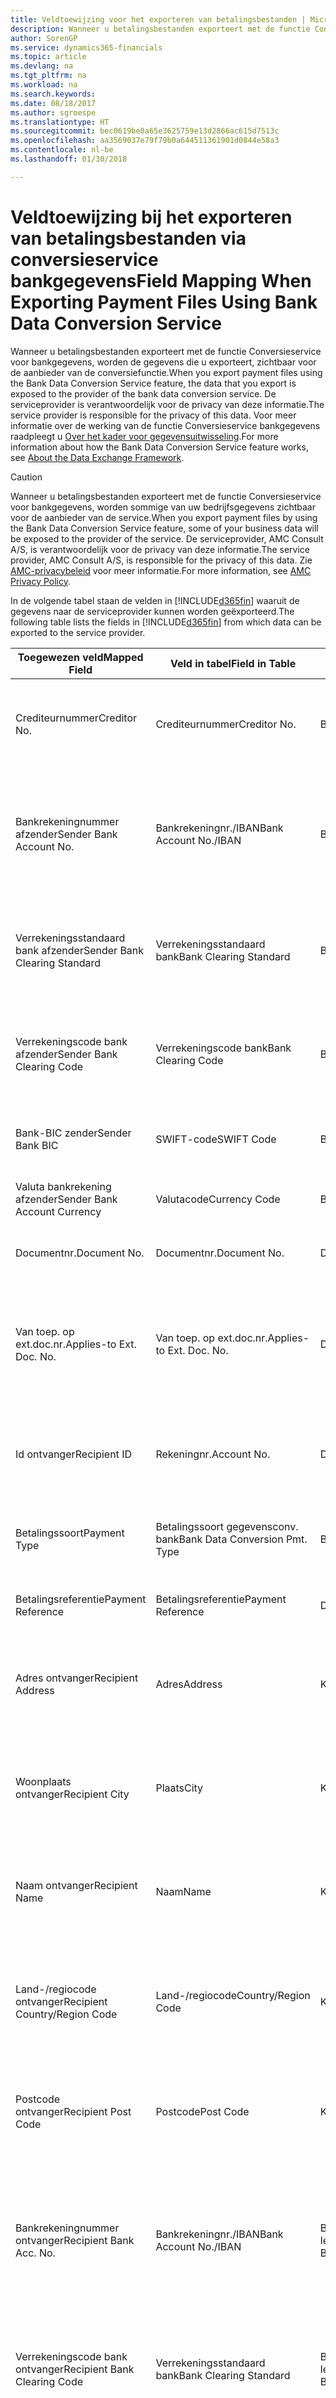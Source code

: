 ```yaml
---
title: Veldtoewijzing voor het exporteren van betalingsbestanden | Microsoft Docs
description: Wanneer u betalingsbestanden exporteert met de functie Conversieservice voor bankgegevens, worden de gegevens die u exporteert, zichtbaar voor de aanbieder van de conversiefunctie.
author: SorenGP
ms.service: dynamics365-financials
ms.topic: article
ms.devlang: na
ms.tgt_pltfrm: na
ms.workload: na
ms.search.keywords: 
ms.date: 08/18/2017
ms.author: sgroespe
ms.translationtype: HT
ms.sourcegitcommit: bec0619be0a65e3625759e13d2866ac615d7513c
ms.openlocfilehash: aa3569037e79f79b0a644511361901d0844e58a3
ms.contentlocale: nl-be
ms.lasthandoff: 01/30/2018

---
```

# <a name="field-mapping-when-exporting-payment-files-using-bank-data-conversion-service"></a><span data-ttu-id="8261f-103">Veldtoewijzing bij het exporteren van betalingsbestanden via conversieservice bankgegevens</span><span class="sxs-lookup"><span data-stu-id="8261f-103">Field Mapping When Exporting Payment Files Using Bank Data Conversion Service</span></span>
<span data-ttu-id="8261f-104">Wanneer u betalingsbestanden exporteert met de functie Conversieservice voor bankgegevens, worden de gegevens die u exporteert, zichtbaar voor de aanbieder van de conversiefunctie.</span><span class="sxs-lookup"><span data-stu-id="8261f-104">When you export payment files using the Bank Data Conversion Service feature, the data that you export is exposed to the provider of the bank data conversion service.</span></span> <span data-ttu-id="8261f-105">De serviceprovider is verantwoordelijk voor de privacy van deze informatie.</span><span class="sxs-lookup"><span data-stu-id="8261f-105">The service provider is responsible for the privacy of this data.</span></span> <span data-ttu-id="8261f-106">Voor meer informatie over de werking van de functie Conversieservice bankgegevens raadpleegt u [Over het kader voor gegevensuitwisseling](across-about-the-data-exchange-framework.md).</span><span class="sxs-lookup"><span data-stu-id="8261f-106">For more information about how the Bank Data Conversion Service feature works, see [About the Data Exchange Framework](across-about-the-data-exchange-framework.md).</span></span>  

> [!CAUTION]  
>  <span data-ttu-id="8261f-107">Wanneer u betalingsbestanden exporteert met de functie Conversieservice voor bankgegevens, worden sommige van uw bedrijfsgegevens zichtbaar voor de aanbieder van de service.</span><span class="sxs-lookup"><span data-stu-id="8261f-107">When you export payment files by using the Bank Data Conversion Service feature, some of your business data will be exposed to the provider of the service.</span></span> <span data-ttu-id="8261f-108">De serviceprovider, AMC Consult A/S, is verantwoordelijk voor de privacy van deze informatie.</span><span class="sxs-lookup"><span data-stu-id="8261f-108">The service provider, AMC Consult A/S, is responsible for the privacy of this data.</span></span> <span data-ttu-id="8261f-109">Zie [AMC-privacybeleid](http://go.microsoft.com/fwlink/?LinkId=510158) voor meer informatie.</span><span class="sxs-lookup"><span data-stu-id="8261f-109">For more information, see [AMC Privacy Policy](http://go.microsoft.com/fwlink/?LinkId=510158).</span></span>  

<span data-ttu-id="8261f-110">In de volgende tabel staan de velden in [!INCLUDE[d365fin](includes/d365fin_md.md)] waaruit de gegevens naar de serviceprovider kunnen worden geëxporteerd.</span><span class="sxs-lookup"><span data-stu-id="8261f-110">The following table lists the fields in [!INCLUDE[d365fin](includes/d365fin_md.md)] from which data can be exported to the service provider.</span></span>  

|<span data-ttu-id="8261f-111">Toegewezen veld</span><span class="sxs-lookup"><span data-stu-id="8261f-111">Mapped Field</span></span>|<span data-ttu-id="8261f-112">Veld in tabel</span><span class="sxs-lookup"><span data-stu-id="8261f-112">Field in Table</span></span>|<span data-ttu-id="8261f-113">Tafel</span><span class="sxs-lookup"><span data-stu-id="8261f-113">Table</span></span>|<span data-ttu-id="8261f-114">Omschrijving</span><span class="sxs-lookup"><span data-stu-id="8261f-114">Description</span></span>|  
|------------------|--------------------|-----------|---------------------------------------|  
|<span data-ttu-id="8261f-115">Crediteurnummer</span><span class="sxs-lookup"><span data-stu-id="8261f-115">Creditor No.</span></span>|<span data-ttu-id="8261f-116">Crediteurnummer</span><span class="sxs-lookup"><span data-stu-id="8261f-116">Creditor No.</span></span>|<span data-ttu-id="8261f-117">Bankrekening</span><span class="sxs-lookup"><span data-stu-id="8261f-117">Bank Account</span></span>|<span data-ttu-id="8261f-118">De identificatie die door uw bank aan uw bedrijf is toegewezen om betalingen te innen</span><span class="sxs-lookup"><span data-stu-id="8261f-118">The identifier assigned to your company by your bank to collect payments</span></span>|  
|<span data-ttu-id="8261f-119">Bankrekeningnummer afzender</span><span class="sxs-lookup"><span data-stu-id="8261f-119">Sender Bank Account No.</span></span>|<span data-ttu-id="8261f-120">Bankrekeningnr./IBAN</span><span class="sxs-lookup"><span data-stu-id="8261f-120">Bank Account No./IBAN</span></span>|<span data-ttu-id="8261f-121">Bankrekening</span><span class="sxs-lookup"><span data-stu-id="8261f-121">Bank Account</span></span>|<span data-ttu-id="8261f-122">Het bankrekeningnummer van uw bedrijf (IBAN of ander) dat is opgegeven op de bankrekeningkaart</span><span class="sxs-lookup"><span data-stu-id="8261f-122">Your company's bank account number (IBAN or other) that is specified on the bank account card</span></span>|  
|<span data-ttu-id="8261f-123">Verrekeningsstandaard bank afzender</span><span class="sxs-lookup"><span data-stu-id="8261f-123">Sender Bank Clearing Standard</span></span>|<span data-ttu-id="8261f-124">Verrekeningsstandaard bank</span><span class="sxs-lookup"><span data-stu-id="8261f-124">Bank Clearing Standard</span></span>|<span data-ttu-id="8261f-125">Bankrekening</span><span class="sxs-lookup"><span data-stu-id="8261f-125">Bank Account</span></span>|<span data-ttu-id="8261f-126">Het nationale banknamenregister dat voor de bankrekening van de afzender wordt gebruikt</span><span class="sxs-lookup"><span data-stu-id="8261f-126">The national bank names register used for the sender bank account</span></span>|  
|<span data-ttu-id="8261f-127">Verrekeningscode bank afzender</span><span class="sxs-lookup"><span data-stu-id="8261f-127">Sender Bank Clearing Code</span></span>|<span data-ttu-id="8261f-128">Verrekeningscode bank</span><span class="sxs-lookup"><span data-stu-id="8261f-128">Bank Clearing Code</span></span>|<span data-ttu-id="8261f-129">Bankrekening</span><span class="sxs-lookup"><span data-stu-id="8261f-129">Bank Account</span></span>|<span data-ttu-id="8261f-130">De identificatie van de bankrekening van de afzender met betrekking tot het gebruikte banknamenregister</span><span class="sxs-lookup"><span data-stu-id="8261f-130">The identifier of the sender's bank in relation to the bank names register used</span></span>|  
|<span data-ttu-id="8261f-131">Bank-BIC zender</span><span class="sxs-lookup"><span data-stu-id="8261f-131">Sender Bank BIC</span></span>|<span data-ttu-id="8261f-132">SWIFT-code</span><span class="sxs-lookup"><span data-stu-id="8261f-132">SWIFT Code</span></span>|<span data-ttu-id="8261f-133">Bankrekening</span><span class="sxs-lookup"><span data-stu-id="8261f-133">Bank Account</span></span>|<span data-ttu-id="8261f-134">De SWIFT-identificatie van de bankrekening van de afzender</span><span class="sxs-lookup"><span data-stu-id="8261f-134">The SWIFT identifier of the sender bank account</span></span>|  
|<span data-ttu-id="8261f-135">Valuta bankrekening afzender</span><span class="sxs-lookup"><span data-stu-id="8261f-135">Sender Bank Account Currency</span></span>|<span data-ttu-id="8261f-136">Valutacode</span><span class="sxs-lookup"><span data-stu-id="8261f-136">Currency Code</span></span>|<span data-ttu-id="8261f-137">Bankrekening</span><span class="sxs-lookup"><span data-stu-id="8261f-137">Bank Account</span></span>|<span data-ttu-id="8261f-138">Valutacode van de bankrekening afzender</span><span class="sxs-lookup"><span data-stu-id="8261f-138">The sender bank account Currency Code</span></span>|  
|<span data-ttu-id="8261f-139">Documentnr.</span><span class="sxs-lookup"><span data-stu-id="8261f-139">Document No.</span></span>|<span data-ttu-id="8261f-140">Documentnr.</span><span class="sxs-lookup"><span data-stu-id="8261f-140">Document No.</span></span>|<span data-ttu-id="8261f-141">Dagboekregel</span><span class="sxs-lookup"><span data-stu-id="8261f-141">General Journal Line</span></span>|<span data-ttu-id="8261f-142">Het documentnummer van de betalingsregel</span><span class="sxs-lookup"><span data-stu-id="8261f-142">The document number of the payment line</span></span>|  
|<span data-ttu-id="8261f-143">Van toep. op ext.doc.nr.</span><span class="sxs-lookup"><span data-stu-id="8261f-143">Applies-to Ext. Doc. No.</span></span>|<span data-ttu-id="8261f-144">Van toep. op ext.doc.nr.</span><span class="sxs-lookup"><span data-stu-id="8261f-144">Applies-to Ext. Doc. No.</span></span>|<span data-ttu-id="8261f-145">Dagboekregel</span><span class="sxs-lookup"><span data-stu-id="8261f-145">General Journal Line</span></span>|<span data-ttu-id="8261f-146">Het externe documentnummer van de factuur of creditnota waarmee de betalingsregel wordt vereffend</span><span class="sxs-lookup"><span data-stu-id="8261f-146">The external document number of the invoice or credit memo that the payment line is applied to</span></span>|  
|<span data-ttu-id="8261f-147">Id ontvanger</span><span class="sxs-lookup"><span data-stu-id="8261f-147">Recipient ID</span></span>|<span data-ttu-id="8261f-148">Rekeningnr.</span><span class="sxs-lookup"><span data-stu-id="8261f-148">Account No.</span></span>|<span data-ttu-id="8261f-149">Dagboekregel</span><span class="sxs-lookup"><span data-stu-id="8261f-149">General Journal Line</span></span>|<span data-ttu-id="8261f-150">Het klant- of leveranciersnummer dat wordt opgegeven op de betalingsregel</span><span class="sxs-lookup"><span data-stu-id="8261f-150">The customer or vendor number that is specified on the payment line</span></span>|  
|<span data-ttu-id="8261f-151">Betalingssoort</span><span class="sxs-lookup"><span data-stu-id="8261f-151">Payment Type</span></span>|<span data-ttu-id="8261f-152">Betalingssoort gegevensconv. bank</span><span class="sxs-lookup"><span data-stu-id="8261f-152">Bank Data Conversion Pmt. Type</span></span>|<span data-ttu-id="8261f-153">Betalingswijze</span><span class="sxs-lookup"><span data-stu-id="8261f-153">Payment Method</span></span>|<span data-ttu-id="8261f-154">Het soort bankoverboeking, bijvoorbeeld binnenlands of internationaal</span><span class="sxs-lookup"><span data-stu-id="8261f-154">The type of bank transfer, such as domestic or international</span></span>|  
|<span data-ttu-id="8261f-155">Betalingsreferentie</span><span class="sxs-lookup"><span data-stu-id="8261f-155">Payment Reference</span></span>|<span data-ttu-id="8261f-156">Betalingsreferentie</span><span class="sxs-lookup"><span data-stu-id="8261f-156">Payment Reference</span></span>|<span data-ttu-id="8261f-157">Dagboekregel</span><span class="sxs-lookup"><span data-stu-id="8261f-157">General Journal Line</span></span>|<span data-ttu-id="8261f-158">De betalingsverwijzing van de betalingsregel</span><span class="sxs-lookup"><span data-stu-id="8261f-158">The payment reference of the payment line</span></span>|  
|<span data-ttu-id="8261f-159">Adres ontvanger</span><span class="sxs-lookup"><span data-stu-id="8261f-159">Recipient Address</span></span>|<span data-ttu-id="8261f-160">Adres</span><span class="sxs-lookup"><span data-stu-id="8261f-160">Address</span></span>|<span data-ttu-id="8261f-161">Klant/Leverancier</span><span class="sxs-lookup"><span data-stu-id="8261f-161">Customer/Vendor</span></span>|<span data-ttu-id="8261f-162">Het adres van de ontvanger die wordt opgegeven op de klanten- of leverancierskaart</span><span class="sxs-lookup"><span data-stu-id="8261f-162">The recipient address that is specified on the customer or vendor card</span></span>|  
|<span data-ttu-id="8261f-163">Woonplaats ontvanger</span><span class="sxs-lookup"><span data-stu-id="8261f-163">Recipient City</span></span>|<span data-ttu-id="8261f-164">Plaats</span><span class="sxs-lookup"><span data-stu-id="8261f-164">City</span></span>|<span data-ttu-id="8261f-165">Klant/Leverancier</span><span class="sxs-lookup"><span data-stu-id="8261f-165">Customer/Vendor</span></span>|<span data-ttu-id="8261f-166">De woonplaats van de ontvanger die wordt opgegeven op de klanten- of leverancierskaart</span><span class="sxs-lookup"><span data-stu-id="8261f-166">The recipient city that is specified on the customer or vendor card</span></span>|  
|<span data-ttu-id="8261f-167">Naam ontvanger</span><span class="sxs-lookup"><span data-stu-id="8261f-167">Recipient Name</span></span>|<span data-ttu-id="8261f-168">Naam</span><span class="sxs-lookup"><span data-stu-id="8261f-168">Name</span></span>|<span data-ttu-id="8261f-169">Klant/Leverancier</span><span class="sxs-lookup"><span data-stu-id="8261f-169">Customer/Vendor</span></span>|<span data-ttu-id="8261f-170">De naam van de ontvanger die wordt opgegeven op de klanten- of leverancierskaart</span><span class="sxs-lookup"><span data-stu-id="8261f-170">The recipient name that is specified on the customer or vendor card</span></span>|  
|<span data-ttu-id="8261f-171">Land-/regiocode ontvanger</span><span class="sxs-lookup"><span data-stu-id="8261f-171">Recipient Country/Region Code</span></span>|<span data-ttu-id="8261f-172">Land-/regiocode</span><span class="sxs-lookup"><span data-stu-id="8261f-172">Country/Region Code</span></span>|<span data-ttu-id="8261f-173">Klant/Leverancier</span><span class="sxs-lookup"><span data-stu-id="8261f-173">Customer/Vendor</span></span>|<span data-ttu-id="8261f-174">De land-/regiocode van de ontvanger die wordt opgegeven op de klanten- of leverancierskaart</span><span class="sxs-lookup"><span data-stu-id="8261f-174">The recipient country/region code that is specified on the customer or vendor card</span></span>|  
|<span data-ttu-id="8261f-175">Postcode ontvanger</span><span class="sxs-lookup"><span data-stu-id="8261f-175">Recipient Post Code</span></span>|<span data-ttu-id="8261f-176">Postcode</span><span class="sxs-lookup"><span data-stu-id="8261f-176">Post Code</span></span>|<span data-ttu-id="8261f-177">Klant/Leverancier</span><span class="sxs-lookup"><span data-stu-id="8261f-177">Customer/Vendor</span></span>|<span data-ttu-id="8261f-178">De postcode van de ontvanger die wordt opgegeven op de klanten- of leverancierskaart</span><span class="sxs-lookup"><span data-stu-id="8261f-178">The recipient post code that is specified on the customer or vendor card</span></span>|  
|<span data-ttu-id="8261f-179">Bankrekeningnummer ontvanger</span><span class="sxs-lookup"><span data-stu-id="8261f-179">Recipient Bank Acc. No.</span></span>|<span data-ttu-id="8261f-180">Bankrekeningnr./IBAN</span><span class="sxs-lookup"><span data-stu-id="8261f-180">Bank Account No./IBAN</span></span>|<span data-ttu-id="8261f-181">Bankrekening klant/Bankrekening leverancier</span><span class="sxs-lookup"><span data-stu-id="8261f-181">Customer Bank Account/Vendor Bank Account</span></span>|<span data-ttu-id="8261f-182">Het nummer van de bankrekening (IBAN of ander) van de ontvanger dat is opgegeven op de bankrekeningkaart van de klant of leverancier</span><span class="sxs-lookup"><span data-stu-id="8261f-182">The recipient bank account number (IBAN or other) that is specified on the customer or vendor bank account card</span></span>|  
|<span data-ttu-id="8261f-183">Verrekeningscode bank ontvanger</span><span class="sxs-lookup"><span data-stu-id="8261f-183">Recipient Bank Clearing Code</span></span>|<span data-ttu-id="8261f-184">Verrekeningsstandaard bank</span><span class="sxs-lookup"><span data-stu-id="8261f-184">Bank Clearing Standard</span></span>|<span data-ttu-id="8261f-185">Bankrekening klant/Bankrekening leverancier</span><span class="sxs-lookup"><span data-stu-id="8261f-185">Customer Bank Account/Vendor Bank Account</span></span>|<span data-ttu-id="8261f-186">Het nationale banknamenregister dat voor de bankrekening van de ontvanger wordt gebruikt</span><span class="sxs-lookup"><span data-stu-id="8261f-186">The national bank names register used for the recipient bank account</span></span>|  
|<span data-ttu-id="8261f-187">Verrekeningsstand. bank ontvanger</span><span class="sxs-lookup"><span data-stu-id="8261f-187">Recipient Bank Clearing Std.</span></span>|<span data-ttu-id="8261f-188">Verrekeningscode bank</span><span class="sxs-lookup"><span data-stu-id="8261f-188">Bank Clearing Code</span></span>|<span data-ttu-id="8261f-189">Bankrekening klant/Bankrekening leverancier</span><span class="sxs-lookup"><span data-stu-id="8261f-189">Customer Bank Account/Vendor Bank Account</span></span>|<span data-ttu-id="8261f-190">De identificatie van de bankrekening van de ontvanger met betrekking tot het banknamenregister dat wordt gebruikt</span><span class="sxs-lookup"><span data-stu-id="8261f-190">The identifier of the recipient bank account in relation to the bank names register that is used</span></span>|  
|<span data-ttu-id="8261f-191">E-mailadres ontvanger</span><span class="sxs-lookup"><span data-stu-id="8261f-191">Recipient Email Address</span></span>|<span data-ttu-id="8261f-192">E-mail</span><span class="sxs-lookup"><span data-stu-id="8261f-192">E-Mail</span></span>|<span data-ttu-id="8261f-193">Klant/Leverancier</span><span class="sxs-lookup"><span data-stu-id="8261f-193">Customer/Vendor</span></span>|<span data-ttu-id="8261f-194">Het e-mailadres van de ontvanger</span><span class="sxs-lookup"><span data-stu-id="8261f-194">The email address of the recipient</span></span>|  
|<span data-ttu-id="8261f-195">Bericht aan ontvanger 1</span><span class="sxs-lookup"><span data-stu-id="8261f-195">Message To Recipient 1</span></span>|<span data-ttu-id="8261f-196">Bericht aan ontvanger</span><span class="sxs-lookup"><span data-stu-id="8261f-196">Message to Recipient</span></span>|<span data-ttu-id="8261f-197">Dagboekregel</span><span class="sxs-lookup"><span data-stu-id="8261f-197">General Journal Line</span></span>|<span data-ttu-id="8261f-198">Het bericht aan de ontvanger die is opgegeven op de betalingsregel</span><span class="sxs-lookup"><span data-stu-id="8261f-198">The message to recipient that is specified on the payment line</span></span>|  
|<span data-ttu-id="8261f-199">Bedrag</span><span class="sxs-lookup"><span data-stu-id="8261f-199">Amount</span></span>|<span data-ttu-id="8261f-200">Bedrag</span><span class="sxs-lookup"><span data-stu-id="8261f-200">Amount</span></span>|<span data-ttu-id="8261f-201">Dagboekregel</span><span class="sxs-lookup"><span data-stu-id="8261f-201">General Journal Line</span></span>|<span data-ttu-id="8261f-202">Het bedrag op de betalingsregel</span><span class="sxs-lookup"><span data-stu-id="8261f-202">The amount on the payment line</span></span>|  
|<span data-ttu-id="8261f-203">Valutacode</span><span class="sxs-lookup"><span data-stu-id="8261f-203">Currency Code</span></span>|<span data-ttu-id="8261f-204">Valutacode</span><span class="sxs-lookup"><span data-stu-id="8261f-204">Currency Code</span></span>|<span data-ttu-id="8261f-205">Dagboekregel</span><span class="sxs-lookup"><span data-stu-id="8261f-205">General Journal Line</span></span>|<span data-ttu-id="8261f-206">De valutacode op de betalingsregel</span><span class="sxs-lookup"><span data-stu-id="8261f-206">The currency code on the payment line</span></span>|  
|<span data-ttu-id="8261f-207">Overdrachtsdatum</span><span class="sxs-lookup"><span data-stu-id="8261f-207">Transfer Date</span></span>|<span data-ttu-id="8261f-208">Boekingsdatum</span><span class="sxs-lookup"><span data-stu-id="8261f-208">Posting Date</span></span>|<span data-ttu-id="8261f-209">Dagboekregel</span><span class="sxs-lookup"><span data-stu-id="8261f-209">General Journal Line</span></span>|<span data-ttu-id="8261f-210">De boekingsdatum van de betalingsregel</span><span class="sxs-lookup"><span data-stu-id="8261f-210">The posting date of the payment line</span></span>|  
|<span data-ttu-id="8261f-211">Factuurbedrag</span><span class="sxs-lookup"><span data-stu-id="8261f-211">Invoice Amount</span></span>|<span data-ttu-id="8261f-212">Oorspronkelijk bedrag</span><span class="sxs-lookup"><span data-stu-id="8261f-212">Original Amount</span></span>|<span data-ttu-id="8261f-213">Klantenpost/Leverancierspost</span><span class="sxs-lookup"><span data-stu-id="8261f-213">Customer/Vendor Ledger Entry</span></span>|<span data-ttu-id="8261f-214">Het bedrag op de post waarmee de betaling wordt vereffend</span><span class="sxs-lookup"><span data-stu-id="8261f-214">The amount on the entry that the payment is applied to</span></span>|  
|<span data-ttu-id="8261f-215">Factuurdatum</span><span class="sxs-lookup"><span data-stu-id="8261f-215">Invoice Date</span></span>|<span data-ttu-id="8261f-216">Documentdatum</span><span class="sxs-lookup"><span data-stu-id="8261f-216">Document Date</span></span>|<span data-ttu-id="8261f-217">Klantenpost/Leverancierspost</span><span class="sxs-lookup"><span data-stu-id="8261f-217">Customer/Vendor Ledger Entry</span></span>|<span data-ttu-id="8261f-218">De factuurdatum op de post waarmee de betaling wordt vereffend</span><span class="sxs-lookup"><span data-stu-id="8261f-218">The invoice date on the entry that the payment is applied to</span></span>|  
|<span data-ttu-id="8261f-219">Adres bank ontvanger</span><span class="sxs-lookup"><span data-stu-id="8261f-219">Recipient Bank Address</span></span>|<span data-ttu-id="8261f-220">Adres</span><span class="sxs-lookup"><span data-stu-id="8261f-220">Address</span></span>|<span data-ttu-id="8261f-221">Bankrekening klant/Bankrekening leverancier</span><span class="sxs-lookup"><span data-stu-id="8261f-221">Customer Bank Account/Vendor Bank Account</span></span>|<span data-ttu-id="8261f-222">Het adres van de bankrekening van de ontvanger dat is opgegeven op de bankrekeningkaart van de klant of leverancier</span><span class="sxs-lookup"><span data-stu-id="8261f-222">The recipient bank account address that is specified on the customer or vendor bank account card</span></span>|  
|<span data-ttu-id="8261f-223">Het adres van de bankrekening van de ontvanger dat is opgegeven op de bankrekeningkaart van de klant of leverancier</span><span class="sxs-lookup"><span data-stu-id="8261f-223">The recipient bank account address that is specified on the customer or vendor bank account card</span></span>|<span data-ttu-id="8261f-224">Plaats</span><span class="sxs-lookup"><span data-stu-id="8261f-224">City</span></span>|<span data-ttu-id="8261f-225">Bankrekening klant/Bankrekening leverancier</span><span class="sxs-lookup"><span data-stu-id="8261f-225">Customer Bank Account/Vendor Bank Account</span></span>|<span data-ttu-id="8261f-226">De plaats van de bankrekening van de ontvanger die is opgegeven op de bankrekeningkaart van de klant of leverancier</span><span class="sxs-lookup"><span data-stu-id="8261f-226">The recipient bank account city that is specified on the customer or vendor bank account card</span></span>|  
|<span data-ttu-id="8261f-227">Banknaam ontvanger</span><span class="sxs-lookup"><span data-stu-id="8261f-227">Recipient Bank Name</span></span>|<span data-ttu-id="8261f-228">Naam</span><span class="sxs-lookup"><span data-stu-id="8261f-228">Name</span></span>|<span data-ttu-id="8261f-229">Bankrekening klant/Bankrekening leverancier</span><span class="sxs-lookup"><span data-stu-id="8261f-229">Customer Bank Account/Vendor Bank Account</span></span>|<span data-ttu-id="8261f-230">De naam van de bankrekening van de ontvanger die is opgegeven op de bankrekeningkaart van de klant of leverancier</span><span class="sxs-lookup"><span data-stu-id="8261f-230">The recipient bank account name that is specified on the customer or vendor bank account card</span></span>|  
|<span data-ttu-id="8261f-231">Land/regio bank ontvanger</span><span class="sxs-lookup"><span data-stu-id="8261f-231">Recipient Bank Country/Region</span></span>|<span data-ttu-id="8261f-232">Land-/regiocode</span><span class="sxs-lookup"><span data-stu-id="8261f-232">Country/Region Code</span></span>|<span data-ttu-id="8261f-233">Bankrekening klant/Bankrekening leverancier</span><span class="sxs-lookup"><span data-stu-id="8261f-233">Customer Bank Account/Vendor Bank Account</span></span>|<span data-ttu-id="8261f-234">Het land/de regio van bankrekening van de ontvanger dat/die is opgegeven op de bankrekeningkaart van de klant of leverancier</span><span class="sxs-lookup"><span data-stu-id="8261f-234">The recipient bank account country/region that is specified on the customer or vendor bank account card</span></span>|  
|<span data-ttu-id="8261f-235">Postcode bank ontvanger</span><span class="sxs-lookup"><span data-stu-id="8261f-235">Recipient Bank Post Code</span></span>|<span data-ttu-id="8261f-236">Postcode</span><span class="sxs-lookup"><span data-stu-id="8261f-236">Post Code</span></span>|<span data-ttu-id="8261f-237">Bankrekening klant/Bankrekening leverancier</span><span class="sxs-lookup"><span data-stu-id="8261f-237">Customer Bank Account/Vendor Bank Account</span></span>|<span data-ttu-id="8261f-238">De postcode van de bankrekening van de ontvanger die is opgegeven op de bankrekeningkaart van de klant of leverancier</span><span class="sxs-lookup"><span data-stu-id="8261f-238">The recipient bank account post code that is specified on the customer or vendor bank account card</span></span>|  
|<span data-ttu-id="8261f-239">Adres bank afzender</span><span class="sxs-lookup"><span data-stu-id="8261f-239">Sender Bank Address</span></span>|<span data-ttu-id="8261f-240">Adres</span><span class="sxs-lookup"><span data-stu-id="8261f-240">Address</span></span>|<span data-ttu-id="8261f-241">Bankrekening</span><span class="sxs-lookup"><span data-stu-id="8261f-241">Bank Account</span></span>|<span data-ttu-id="8261f-242">Het adres van de bankrekening van de afzender dat is opgegeven op de bankrekeningkaart</span><span class="sxs-lookup"><span data-stu-id="8261f-242">The sender bank account address that is specified on the bank account card</span></span>|  
|<span data-ttu-id="8261f-243">Plaats bank afzender</span><span class="sxs-lookup"><span data-stu-id="8261f-243">Sender Bank City</span></span>|<span data-ttu-id="8261f-244">Plaats</span><span class="sxs-lookup"><span data-stu-id="8261f-244">City</span></span>|<span data-ttu-id="8261f-245">Bankrekening</span><span class="sxs-lookup"><span data-stu-id="8261f-245">Bank Account</span></span>|<span data-ttu-id="8261f-246">De plaats van de bankrekening van de afzender die is opgegeven op de bankrekeningkaart</span><span class="sxs-lookup"><span data-stu-id="8261f-246">The sender bank account city that is specified on the bank account card</span></span>|  
|<span data-ttu-id="8261f-247">Banknaam afzender</span><span class="sxs-lookup"><span data-stu-id="8261f-247">Sender Bank Name</span></span>|<span data-ttu-id="8261f-248">Naam</span><span class="sxs-lookup"><span data-stu-id="8261f-248">Name</span></span>|<span data-ttu-id="8261f-249">Bankrekening</span><span class="sxs-lookup"><span data-stu-id="8261f-249">Bank Account</span></span>|<span data-ttu-id="8261f-250">De naam van de bankrekening van de afzender die is opgegeven op de bankrekeningkaart</span><span class="sxs-lookup"><span data-stu-id="8261f-250">The sender bank account name that is specified on the bank account card</span></span>|  
|<span data-ttu-id="8261f-251">Land/regiocode bank afzender</span><span class="sxs-lookup"><span data-stu-id="8261f-251">Sender Bank Country/Region</span></span>|<span data-ttu-id="8261f-252">Land-/regiocode</span><span class="sxs-lookup"><span data-stu-id="8261f-252">Country/Region Code</span></span>|<span data-ttu-id="8261f-253">Bankrekening</span><span class="sxs-lookup"><span data-stu-id="8261f-253">Bank Account</span></span>|<span data-ttu-id="8261f-254">Het land/de regio van de bankrekening van de afzender dat/die is opgegeven op de bankrekeningkaart</span><span class="sxs-lookup"><span data-stu-id="8261f-254">The sender bank account country/region that is specified on the bank account card</span></span>|  
|<span data-ttu-id="8261f-255">Postcode bank afzender</span><span class="sxs-lookup"><span data-stu-id="8261f-255">Sender Bank Post Code</span></span>|<span data-ttu-id="8261f-256">Postcode</span><span class="sxs-lookup"><span data-stu-id="8261f-256">Post Code</span></span>|<span data-ttu-id="8261f-257">Bankrekening</span><span class="sxs-lookup"><span data-stu-id="8261f-257">Bank Account</span></span>|<span data-ttu-id="8261f-258">De postcode van de bankrekening van de afzender die is opgegeven op de bankrekeningkaart</span><span class="sxs-lookup"><span data-stu-id="8261f-258">The sender bank account post code that is specified on the bank account card</span></span>|  
|<span data-ttu-id="8261f-259">Algemeen dagboeksjabloon</span><span class="sxs-lookup"><span data-stu-id="8261f-259">General Journal Template</span></span>|<span data-ttu-id="8261f-260">Dagboeksjabloon</span><span class="sxs-lookup"><span data-stu-id="8261f-260">Journal Template Name</span></span>|<span data-ttu-id="8261f-261">Dagboekregel</span><span class="sxs-lookup"><span data-stu-id="8261f-261">General Journal Line</span></span>|<span data-ttu-id="8261f-262">De dagboeksjabloon die wordt gebruikt voor de betalingsregel</span><span class="sxs-lookup"><span data-stu-id="8261f-262">The general journal template that is used for the payment line</span></span>|  
|<span data-ttu-id="8261f-263">Batchnaam financieel dagboek</span><span class="sxs-lookup"><span data-stu-id="8261f-263">General Journal Batch Name</span></span>|<span data-ttu-id="8261f-264">Dagboekbatch</span><span class="sxs-lookup"><span data-stu-id="8261f-264">Journal Batch Name</span></span>|<span data-ttu-id="8261f-265">Dagboekregel</span><span class="sxs-lookup"><span data-stu-id="8261f-265">General Journal Line</span></span>|<span data-ttu-id="8261f-266">De dagboekbatchnaam die wordt gebruikt voor de betalingsregel</span><span class="sxs-lookup"><span data-stu-id="8261f-266">The general journal batch name that is used for the payment line</span></span>|  
|<span data-ttu-id="8261f-267">Banknaam afzender - Gegevensconv.</span><span class="sxs-lookup"><span data-stu-id="8261f-267">Sender Bank Name - Data Conv.</span></span>|<span data-ttu-id="8261f-268">Banknaam - Gegevensconversie</span><span class="sxs-lookup"><span data-stu-id="8261f-268">Bank Name – Data Conv.</span></span>|<span data-ttu-id="8261f-269">Bankrekening</span><span class="sxs-lookup"><span data-stu-id="8261f-269">Bank Account</span></span>|<span data-ttu-id="8261f-270">De naam van de bankrekening van de afzender die wordt aangevraagd door de conversieservice voor bankgegevens en wordt opgegeven op de bankrekeningkaart</span><span class="sxs-lookup"><span data-stu-id="8261f-270">The sender bank account name that is requested by the bank data conversion service and specified on the bank account card</span></span>|  

## <a name="see-also"></a><span data-ttu-id="8261f-271">Zie ook</span><span class="sxs-lookup"><span data-stu-id="8261f-271">See Also</span></span>  
[<span data-ttu-id="8261f-272">Gegevensuitwisseling instellen</span><span class="sxs-lookup"><span data-stu-id="8261f-272">Setting Up Data Exchange</span></span>](across-set-up-data-exchange.md)  
<span data-ttu-id="8261f-273">[Gegevens elektronisch uitwisselen](across-data-exchange.md)
[Conversieservice voor bankgegevens instellen](bank-how-setup-bank-data-conversion-service.md) </span><span class="sxs-lookup"><span data-stu-id="8261f-273">[Exchanging Data Electronically](across-data-exchange.md)
[Set Up the Bank Data Conversion Service](bank-how-setup-bank-data-conversion-service.md) </span></span>  
[<span data-ttu-id="8261f-274">Betalingen verrichten met de conversieservice van bankgegevens of SEPA-overmaking</span><span class="sxs-lookup"><span data-stu-id="8261f-274">Make Payments with Bank Data Conversion Service or SEPA Credit Transfer</span></span>](finance-make-payments-with-bank-data-conversion-service-or-sepa-credit-transfer.md)   

